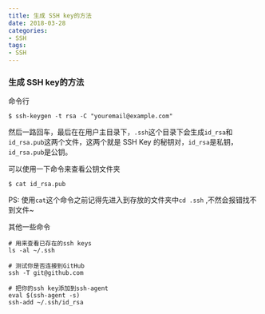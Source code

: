 ```yaml
---
title: 生成 SSH key的方法
date: 2018-03-28
categories:
- SSH
tags:
- SSH
---
```




### 生成 SSH key的方法



命令行

```
$ ssh-keygen -t rsa -C "youremail@example.com"
```

然后一路回车，最后在在用户主目录下，`.ssh`这个目录下会生成`id_rsa`和`id_rsa.pub`这两个文件，这两个就是 SSH Key 的秘钥对，`id_rsa`是私钥，`id_rsa.pub`是公钥。

可以使用一下命令来查看公钥文件夹

```
$ cat id_rsa.pub
```

PS: 使用`cat`这个命令之前记得先进入到存放的文件夹中`cd .ssh` ,不然会报错找不到文件~


其他一些命令

```
# 用来查看已存在的ssh keys
ls -al ~/.ssh

# 测试你是否连接到GitHub
ssh -T git@github.com

# 把你的ssh key添加到ssh-agent 
eval $(ssh-agent -s)
ssh-add ~/.ssh/id_rsa
```

  